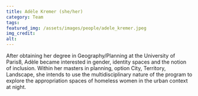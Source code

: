 ```yaml
---
title: Adèle Kremer (she/her)
category: Team
tags:
featured_img: /assets/images/people/adele_kremer.jpeg
img_credit:
alt:
---
```

After obtaining her degree in Geography/Planning at the University of Paris8, Adèle became interested in gender, identity spaces and the notion of inclusion. Within her masters in planning, option City, Territory, Landscape, she intends to use the multidisciplinary nature of the program to explore the appropriation spaces of homeless women in the urban context at night.